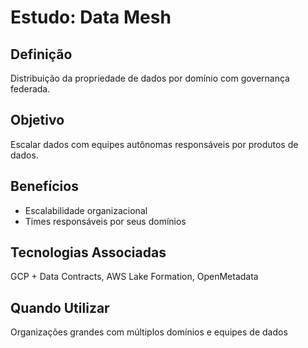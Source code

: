# Estudo: Data Mesh

## Definição
Distribuição da propriedade de dados por domínio com governança federada.

## Objetivo
Escalar dados com equipes autônomas responsáveis por produtos de dados.

## Benefícios
- Escalabilidade organizacional
- Times responsáveis por seus domínios

## Tecnologias Associadas
GCP + Data Contracts, AWS Lake Formation, OpenMetadata

## Quando Utilizar
Organizações grandes com múltiplos domínios e equipes de dados

